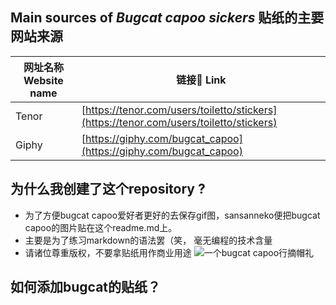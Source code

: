 ## Main sources of *Bugcat capoo sickers* 贴纸的主要网站来源

|    网址名称 Website name    | 链接🔗 Link |
| ---------- | --- |
| Tenor |  [https://tenor.com/users/toiletto/stickers](https://tenor.com/users/toiletto/stickers) |
| Giphy       |  [https://giphy.com/bugcat_capoo](https://giphy.com/bugcat_capoo) |
## 为什么我创建了这个repository ?

 - 为了方便bugcat capoo爱好者更好的去保存gif图，sansanneko便把bugcat capoo的图片贴在这个readme.md上。
 - 主要是为了练习markdown的语法罢（笑， 毫无编程的技术含量
 - 请诸位尊重版权，不要拿贴纸用作商业用途
 ![一个bugcat capoo行摘帽礼](https://media0.giphy.com/media/s5pqEUOsNQISDw6Eu7/giphy.gif)
## 如何添加bugcat的贴纸？



